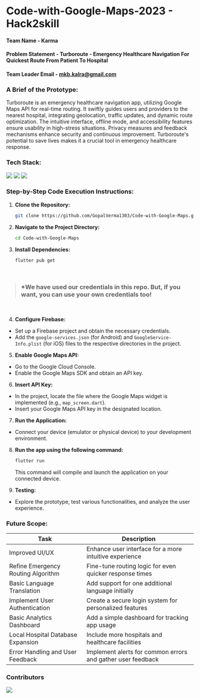 # Code-with-Google-Maps-2023 - Hack2skill

#### Team Name - Karma
#### Problem Statement - Turboroute - Emergency Healthcare Navigation For Quickest Route From Patient To Hospital
#### Team Leader Email - mkb.kalra@gmail.com

### A Brief of the Prototype:
Turboroute is an emergency healthcare navigation app, utilizing Google Maps API for real-time routing. It swiftly guides users and providers to the nearest hospital, integrating geolocation, traffic updates, and dynamic route optimization. The intuitive interface, offline mode, and accessibility features ensure usability in high-stress situations. Privacy measures and feedback mechanisms enhance security and continuous improvement. Turboroute's potential to save lives makes it a crucial tool in emergency healthcare response.
  
### Tech Stack: 
   <img src="https://img.shields.io/badge/Flutter-02569B?style=for-the-badge&logo=flutter&logoColor=white" />
   <img src="https://img.shields.io/badge/Firebase-039BE5?style=for-the-badge&logo=Firebase&logoColor=white" />
   <img src="https://img.shields.io/badge/GoogleCloud-%234285F4.svg?style=for-the-badge&logo=google-cloud&logoColor=white" />
   
### Step-by-Step Code Execution Instructions:

1. **Clone the Repository:**

   ```bash
   git clone https://github.com/GopalVerma1303/Code-with-Google-Maps.git
   ```
2. **Navigate to the Project Directory:**

   ```bash
   cd Code-with-Google-Maps
   ```

3. **Install Dependencies:**

    ```bash
    flutter pub get
    ```

<br>

> ### *We have used our credentials in this repo. But, if you want, you can use your own credentials too!

<br>

4. **Configure Firebase:**

  - Set up a Firebase project and obtain the necessary credentials.
  - Add the `google-services.json` (for Android) and `GoogleService-Info.plist` (for iOS) files to the respective directories in the project.

5. **Enable Google Maps API:**

  - Go to the Google Cloud Console.
  - Enable the Google Maps SDK and obtain an API key.

6. **Insert API Key:**

  - In the project, locate the file where the Google Maps widget is implemented (e.g., `map_screen.dart`).
  - Insert your Google Maps API key in the designated location.

7. **Run the Application:**

  - Connect your device (emulator or physical device) to your development environment.

8. **Run the app using the following command:**

    ```bash
    flutter run
    ```

    This command will compile and launch the application on your connected device.

9. **Testing:**

  - Explore the prototype, test various functionalities, and analyze the user experience.


  
### Future Scope:

| Task                                | Description                                            |
|-------------------------------------|--------------------------------------------------------|
| Improved UI/UX                      | Enhance user interface for a more intuitive experience  |
| Refine Emergency Routing Algorithm   | Fine-tune routing logic for even quicker response times |
| Basic Language Translation           | Add support for one additional language initially       |
| Implement User Authentication        | Create a secure login system for personalized features  |
| Basic Analytics Dashboard            | Add a simple dashboard for tracking app usage           |
| Local Hospital Database Expansion    | Include more hospitals and healthcare facilities        |
| Error Handling and User Feedback     | Implement alerts for common errors and gather user feedback |

### Contributors

<a href="https://github.com/CodeDeployingSquad/docs/graphs/contributors">
  <img src="https://contrib.rocks/image?repo=CodeDeployingSquad/docs" />
</a>

